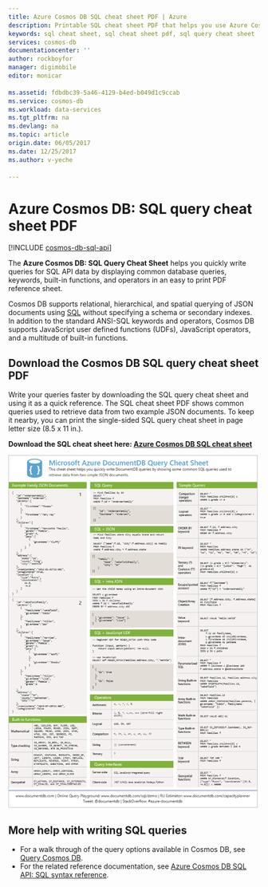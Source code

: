 ```yaml
---
title: Azure Cosmos DB SQL cheat sheet PDF | Azure
description: Printable SQL cheat sheet PDF that helps you use Azure Cosmos DB's SQL syntax to query JSON documents in its database - SQL quick reference
keywords: sql cheat sheet, sql cheat sheet pdf, sql query cheat sheet
services: cosmos-db
documentationcenter: ''
author: rockboyfor
manager: digimobile
editor: monicar

ms.assetid: fdbdbc39-5a46-4129-b4ed-b049d1c9ccab
ms.service: cosmos-db
ms.workload: data-services
ms.tgt_pltfrm: na
ms.devlang: na
ms.topic: article
origin.date: 06/05/2017
ms.date: 12/25/2017
ms.author: v-yeche

---
```

# Azure Cosmos DB: SQL query cheat sheet PDF

[!INCLUDE [cosmos-db-sql-api](../../includes/cosmos-db-sql-api.md)]

The **Azure Cosmos DB: SQL Query Cheat Sheet** helps you quickly write queries for SQL API data by displaying common database queries, keywords, built-in functions, and operators in an easy to print PDF reference sheet. 

Cosmos DB supports relational, hierarchical,  and spatial querying of JSON documents using [SQL](sql-api-sql-query.md) without specifying a schema or secondary indexes. In addition to the standard ANSI-SQL keywords and operators, Cosmos DB supports JavaScript user defined functions (UDFs), JavaScript operators, and a multitude of built-in functions.

## Download the Cosmos DB SQL query cheat sheet PDF
Write your queries faster by downloading the SQL query cheat sheet and using it as a quick reference. The SQL cheat sheet PDF shows common queries used to retrieve data from two example JSON documents. To keep it nearby, you can print the single-sided SQL query cheat sheet in page letter size (8.5 x 11 in.).

**Download the SQL cheat sheet here: [Azure Cosmos DB SQL cheat sheet](http://go.microsoft.com/fwlink/?LinkId=623215)**

![Azure Cosmos DB SQL query cheat sheet: A quick reference PDF to the SQL syntax supported by Azure Cosmos DB - SQL cheat sheet, SQL cheat sheet PDF, SQL quick reference][cheat-sheet]

[cheat-sheet]: ./media/sql-api-sql-query-cheat-sheet/microsoft-sql-api-sql-query-cheat-sheet-v4.png

## More help with writing SQL queries
* For a walk through of the query options available in Cosmos DB, see [Query Cosmos DB](sql-api-sql-query.md).
* For the related reference documentation, see [Azure Cosmos DB SQL API: SQL syntax reference](../cosmos-db/documentdb-sql-query-reference.md).

<!-- Not Available on ## Release notes -->
<!-- Update_Description: new articles on SQL api query cheat sheet -->